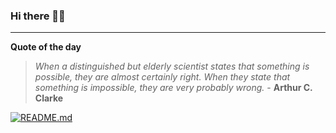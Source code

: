 ### Hi there 👋🏻


---

**Quote of the day**

> *When a distinguished but elderly scientist states that something is possible, they are almost certainly right. When they state that something is impossible, they are very probably wrong.* - **Arthur C. Clarke** 

[![README.md](https://github.com/marcolovazzano/marcolovazzano/actions/workflows/readme.yml/badge.svg)](https://github.com/marcolovazzano/marcolovazzano/actions/workflows/readme.yml)
